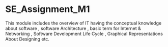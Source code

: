 # SE_Assignment_M1
This module includes the overview of IT having the conceptual knowledge about software , software Architecture , basic term for Internet & Networking , Software Development Life Cycle , Graphical Representations About Designing etc.

